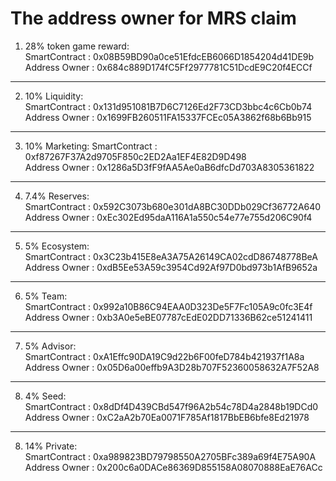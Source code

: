 # The address owner for MRS claim

1.    28% token game reward:  
SmartContract : 0x08B59BD90a0ce51EfdcEB6066D1854204d41DE9b 
Address Owner : 0x684c889D174fC5Ff2977781C51DcdE9C20f4ECCf   
------------------------- 
2.    10% Liquidity:  
SmartContract : 0x131d951081B7D6C7126Ed2F73CD3bbc4c6Cb0b74 
Address Owner : 0x1699FB260511FA15337FCEc05A3862f68b6Bb915  
-------------------------- 
3.    10% Marketing:
SmartContract : 0xf87267F37A2d9705F850c2ED2Aa1EF4E82D9D498   
Address Owner : 0x1286a5D3fF9fAA5Ae0aB6dfcDd703A8305361822    
--------------------------------- 
4.    7.4% Reserves:  
SmartContract : 0x592C3073b680e301dA8BC30DDb029Cf36772A640 
Address Owner : 0xEc302Ed95daA116A1a550c54e77e755d206C90f4  
--------------------------------- 
5.    5% Ecosystem:  
SmartContract : 0x3C23b415E8eA3A75A26149CA02cdD86748778BeA 
Address Owner : 0xdB5Ee53A59c3954Cd92Af97D0bd973b1AfB9652a 
--------------------------------- 
6.    5% Team:  
SmartContract : 0x992a10B86C94EAA0D323De5F7Fc105A9c0fc3E4f 
Address Owner : 0xb3A0e5eBE07787cEdE02DD71336B62ce51241411  
--------------------------------- 
7.    5% Advisor:  
SmartContract : 0xA1Effc90DA19C9d22b6F00feD784b421937f1A8a 
Address Owner : 0x05D6a00effb9A3D28b707F52360058632A7F52A8 
--------------------------------- 
8.    4% Seed:  
SmartContract : 0x8dDf4D439CBd547f96A2b54c78D4a2848b19DCd0 
Address Owner : 0xC2aA2b70Ea0071F785Af1817BbEB6bfe8Ed21978  
--------------------------------- 
8.    14% Private:  
SmartContract : 0xa989823BD79798550A2705BFc389a69f4E75A90A 
Address Owner : 0x200c6a0DACe86369D855158A08070888EaE76ACc  

